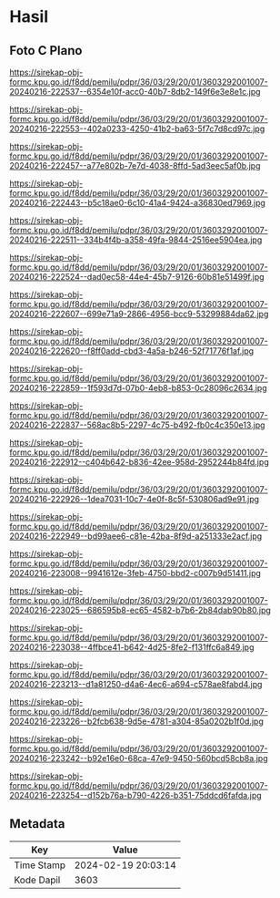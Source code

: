 # Hasil

## Foto C Plano

https://sirekap-obj-formc.kpu.go.id/f8dd/pemilu/pdpr/36/03/29/20/01/3603292001007-20240216-222537--6354e10f-acc0-40b7-8db2-149f6e3e8e1c.jpg

https://sirekap-obj-formc.kpu.go.id/f8dd/pemilu/pdpr/36/03/29/20/01/3603292001007-20240216-222553--402a0233-4250-41b2-ba63-5f7c7d8cd97c.jpg

https://sirekap-obj-formc.kpu.go.id/f8dd/pemilu/pdpr/36/03/29/20/01/3603292001007-20240216-222457--a77e802b-7e7d-4038-8ffd-5ad3eec5af0b.jpg

https://sirekap-obj-formc.kpu.go.id/f8dd/pemilu/pdpr/36/03/29/20/01/3603292001007-20240216-222443--b5c18ae0-6c10-41a4-9424-a36830ed7969.jpg

https://sirekap-obj-formc.kpu.go.id/f8dd/pemilu/pdpr/36/03/29/20/01/3603292001007-20240216-222511--334b4f4b-a358-49fa-9844-2516ee5904ea.jpg

https://sirekap-obj-formc.kpu.go.id/f8dd/pemilu/pdpr/36/03/29/20/01/3603292001007-20240216-222524--dad0ec58-44e4-45b7-9126-60b81e51499f.jpg

https://sirekap-obj-formc.kpu.go.id/f8dd/pemilu/pdpr/36/03/29/20/01/3603292001007-20240216-222607--699e71a9-2866-4956-bcc9-53299884da62.jpg

https://sirekap-obj-formc.kpu.go.id/f8dd/pemilu/pdpr/36/03/29/20/01/3603292001007-20240216-222620--f8ff0add-cbd3-4a5a-b246-52f71776f1af.jpg

https://sirekap-obj-formc.kpu.go.id/f8dd/pemilu/pdpr/36/03/29/20/01/3603292001007-20240216-222859--1f593d7d-07b0-4eb8-b853-0c28096c2634.jpg

https://sirekap-obj-formc.kpu.go.id/f8dd/pemilu/pdpr/36/03/29/20/01/3603292001007-20240216-222837--568ac8b5-2297-4c75-b492-fb0c4c350e13.jpg

https://sirekap-obj-formc.kpu.go.id/f8dd/pemilu/pdpr/36/03/29/20/01/3603292001007-20240216-222912--c404b642-b836-42ee-958d-2952244b84fd.jpg

https://sirekap-obj-formc.kpu.go.id/f8dd/pemilu/pdpr/36/03/29/20/01/3603292001007-20240216-222926--1dea7031-10c7-4e0f-8c5f-530806ad9e91.jpg

https://sirekap-obj-formc.kpu.go.id/f8dd/pemilu/pdpr/36/03/29/20/01/3603292001007-20240216-222949--bd99aee6-c81e-42ba-8f9d-a251333e2acf.jpg

https://sirekap-obj-formc.kpu.go.id/f8dd/pemilu/pdpr/36/03/29/20/01/3603292001007-20240216-223008--9941612e-3feb-4750-bbd2-c007b9d51411.jpg

https://sirekap-obj-formc.kpu.go.id/f8dd/pemilu/pdpr/36/03/29/20/01/3603292001007-20240216-223025--686595b8-ec65-4582-b7b6-2b84dab90b80.jpg

https://sirekap-obj-formc.kpu.go.id/f8dd/pemilu/pdpr/36/03/29/20/01/3603292001007-20240216-223038--4ffbce41-b642-4d25-8fe2-f131ffc6a849.jpg

https://sirekap-obj-formc.kpu.go.id/f8dd/pemilu/pdpr/36/03/29/20/01/3603292001007-20240216-223213--d1a81250-d4a6-4ec6-a694-c578ae8fabd4.jpg

https://sirekap-obj-formc.kpu.go.id/f8dd/pemilu/pdpr/36/03/29/20/01/3603292001007-20240216-223226--b2fcb638-9d5e-4781-a304-85a0202b1f0d.jpg

https://sirekap-obj-formc.kpu.go.id/f8dd/pemilu/pdpr/36/03/29/20/01/3603292001007-20240216-223242--b92e16e0-68ca-47e9-9450-560bcd58cb8a.jpg

https://sirekap-obj-formc.kpu.go.id/f8dd/pemilu/pdpr/36/03/29/20/01/3603292001007-20240216-223254--d152b76a-b790-4226-b351-75ddcd6fafda.jpg


## Metadata

| Key        | Value               |
| ---------- | ------------------- |
| Time Stamp | 2024-02-19 20:03:14 |
| Kode Dapil | 3603                |



